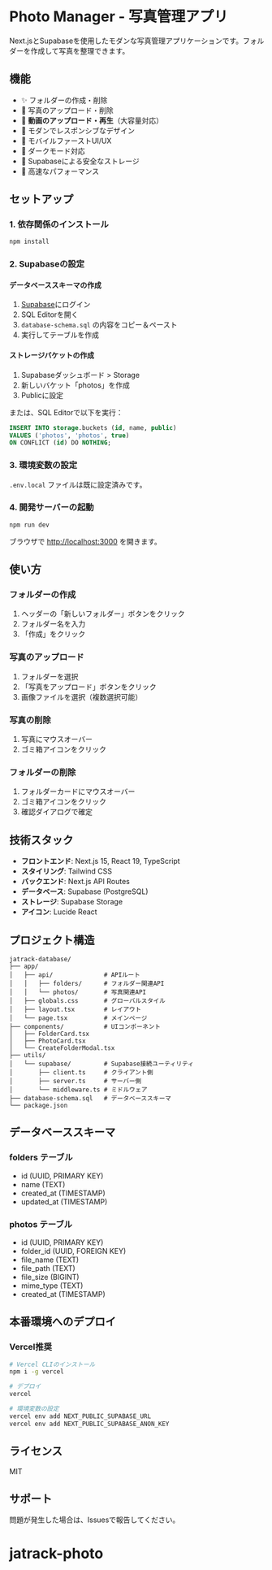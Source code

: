 # Photo Manager - 写真管理アプリ

Next.jsとSupabaseを使用したモダンな写真管理アプリケーションです。フォルダーを作成して写真を整理できます。

## 機能

- ✨ フォルダーの作成・削除
- 📸 写真のアップロード・削除
- 🎥 **動画のアップロード・再生**（大容量対応）
- 🎨 モダンでレスポンシブなデザイン
- 📱 モバイルファーストUI/UX
- 🌙 ダークモード対応
- 💾 Supabaseによる安全なストレージ
- 🚀 高速なパフォーマンス

## セットアップ

### 1. 依存関係のインストール

```bash
npm install
```

### 2. Supabaseの設定

#### データベーススキーマの作成

1. [Supabase](https://supabase.com/)にログイン
2. SQL Editorを開く
3. `database-schema.sql` の内容をコピー＆ペースト
4. 実行してテーブルを作成

#### ストレージバケットの作成

1. Supabaseダッシュボード > Storage
2. 新しいバケット「photos」を作成
3. Publicに設定

または、SQL Editorで以下を実行：

```sql
INSERT INTO storage.buckets (id, name, public)
VALUES ('photos', 'photos', true)
ON CONFLICT (id) DO NOTHING;
```

### 3. 環境変数の設定

`.env.local` ファイルは既に設定済みです。

### 4. 開発サーバーの起動

```bash
npm run dev
```

ブラウザで [http://localhost:3000](http://localhost:3000) を開きます。

## 使い方

### フォルダーの作成

1. ヘッダーの「新しいフォルダー」ボタンをクリック
2. フォルダー名を入力
3. 「作成」をクリック

### 写真のアップロード

1. フォルダーを選択
2. 「写真をアップロード」ボタンをクリック
3. 画像ファイルを選択（複数選択可能）

### 写真の削除

1. 写真にマウスオーバー
2. ゴミ箱アイコンをクリック

### フォルダーの削除

1. フォルダーカードにマウスオーバー
2. ゴミ箱アイコンをクリック
3. 確認ダイアログで確定

## 技術スタック

- **フロントエンド**: Next.js 15, React 19, TypeScript
- **スタイリング**: Tailwind CSS
- **バックエンド**: Next.js API Routes
- **データベース**: Supabase (PostgreSQL)
- **ストレージ**: Supabase Storage
- **アイコン**: Lucide React

## プロジェクト構造

```
jatrack-database/
├── app/
│   ├── api/              # APIルート
│   │   ├── folders/      # フォルダー関連API
│   │   └── photos/       # 写真関連API
│   ├── globals.css       # グローバルスタイル
│   ├── layout.tsx        # レイアウト
│   └── page.tsx          # メインページ
├── components/           # UIコンポーネント
│   ├── FolderCard.tsx
│   ├── PhotoCard.tsx
│   └── CreateFolderModal.tsx
├── utils/
│   └── supabase/         # Supabase接続ユーティリティ
│       ├── client.ts     # クライアント側
│       ├── server.ts     # サーバー側
│       └── middleware.ts # ミドルウェア
├── database-schema.sql   # データベーススキーマ
└── package.json
```

## データベーススキーマ

### folders テーブル
- id (UUID, PRIMARY KEY)
- name (TEXT)
- created_at (TIMESTAMP)
- updated_at (TIMESTAMP)

### photos テーブル
- id (UUID, PRIMARY KEY)
- folder_id (UUID, FOREIGN KEY)
- file_name (TEXT)
- file_path (TEXT)
- file_size (BIGINT)
- mime_type (TEXT)
- created_at (TIMESTAMP)

## 本番環境へのデプロイ

### Vercel推奨

```bash
# Vercel CLIのインストール
npm i -g vercel

# デプロイ
vercel

# 環境変数の設定
vercel env add NEXT_PUBLIC_SUPABASE_URL
vercel env add NEXT_PUBLIC_SUPABASE_ANON_KEY
```

## ライセンス

MIT

## サポート

問題が発生した場合は、Issuesで報告してください。

# jatrack-photo
